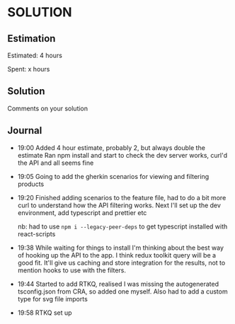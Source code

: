 # SOLUTION

## Estimation

Estimated: 4 hours

Spent: x hours

## Solution

Comments on your solution

## Journal

- 19:00
  Added 4 hour estimate, probably 2, but always double the estimate
  Ran npm install and start to check the dev server works, curl'd the API and all seems fine

- 19:05
  Going to add the gherkin scenarios for viewing and filtering products

- 19:20
  Finished adding scenarios to the feature file, had to do a bit more curl to understand how the API filtering works.
  Next I'll set up the dev environment, add typescript and prettier etc

  nb: had to use `npm i --legacy-peer-deps` to get typescript installed with react-scripts

- 19:38
  While waiting for things to install I'm thinking about the best way of hooking up the API to the app. I think redux toolkit query will be a good fit. It'll give us caching and store integration for the results, not to mention hooks to use with the filters.

- 19:44
  Started to add RTKQ, realised I was missing the autogenerated tsconfig.json from CRA, so added one myself. Also had to add a custom type for svg file imports

- 19:58
  RTKQ set up
